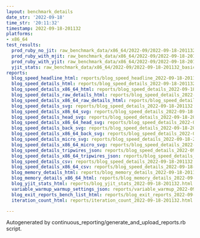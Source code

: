 ```yaml
---
layout: benchmark_details
date_str: '2022-09-18'
time_str: '20:11:32'
timestamp: 2022-09-18-201132
platforms:
- x86_64
test_results:
  prod_ruby_no_jit: raw_benchmark_data/x86_64/2022-09/2022-09-18-201132_basic_benchmark_prod_ruby_no_jit.json
  prod_ruby_with_mjit: raw_benchmark_data/x86_64/2022-09/2022-09-18-201132_basic_benchmark_prod_ruby_with_mjit.json
  prod_ruby_with_yjit: raw_benchmark_data/x86_64/2022-09/2022-09-18-201132_basic_benchmark_prod_ruby_with_yjit.json
  yjit_stats: raw_benchmark_data/x86_64/2022-09/2022-09-18-201132_basic_benchmark_yjit_stats.json
reports:
  blog_speed_headline_html: reports/blog_speed_headline_2022-09-18-201132.html
  blog_speed_details_html: reports/blog_speed_details_2022-09-18-201132.html
  blog_speed_details_x86_64_html: reports/blog_speed_details_2022-09-18-201132.x86_64.html
  blog_speed_details_raw_details_html: reports/blog_speed_details_2022-09-18-201132.raw_details.html
  blog_speed_details_x86_64_raw_details_html: reports/blog_speed_details_2022-09-18-201132.x86_64.raw_details.html
  blog_speed_details_svg: reports/blog_speed_details_2022-09-18-201132.svg
  blog_speed_details_x86_64_svg: reports/blog_speed_details_2022-09-18-201132.x86_64.svg
  blog_speed_details_head_svg: reports/blog_speed_details_2022-09-18-201132.head.svg
  blog_speed_details_x86_64_head_svg: reports/blog_speed_details_2022-09-18-201132.x86_64.head.svg
  blog_speed_details_back_svg: reports/blog_speed_details_2022-09-18-201132.back.svg
  blog_speed_details_x86_64_back_svg: reports/blog_speed_details_2022-09-18-201132.x86_64.back.svg
  blog_speed_details_micro_svg: reports/blog_speed_details_2022-09-18-201132.micro.svg
  blog_speed_details_x86_64_micro_svg: reports/blog_speed_details_2022-09-18-201132.x86_64.micro.svg
  blog_speed_details_tripwires_json: reports/blog_speed_details_2022-09-18-201132.tripwires.json
  blog_speed_details_x86_64_tripwires_json: reports/blog_speed_details_2022-09-18-201132.x86_64.tripwires.json
  blog_speed_details_csv: reports/blog_speed_details_2022-09-18-201132.csv
  blog_speed_details_x86_64_csv: reports/blog_speed_details_2022-09-18-201132.x86_64.csv
  blog_memory_details_html: reports/blog_memory_details_2022-09-18-201132.html
  blog_memory_details_x86_64_html: reports/blog_memory_details_2022-09-18-201132.x86_64.html
  blog_yjit_stats_html: reports/blog_yjit_stats_2022-09-18-201132.html
  variable_warmup_warmup_settings_json: reports/variable_warmup_2022-09-18-201132.warmup_settings.json
  blog_exit_reports_bench_list_html: reports/blog_exit_reports_2022-09-18-201132.bench_list.html
  iteration_count_html: reports/iteration_count_2022-09-18-201132.html

---
```

Autogenerated by continuous_reporting/generate_and_upload_reports.rb script.
